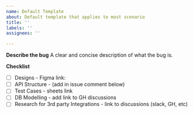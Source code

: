 ```yaml
---
name: Default Template
about: Default template that applies to most scenario
title: ''
labels: ''
assignees: ''

---
```


**Describe the bug**
A clear and concise description of what the bug is.

**Checklist**
- [ ] Designs - Figma link:
- [ ] API Structure - (add in issue comment below)
- [ ] Test Cases - sheets link
- [ ] DB Modelling - add link to GH discussions
- [ ] Research for 3rd party Integrations - link to discussions (slack, GH, etc)
